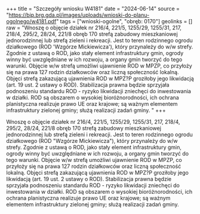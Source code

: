 +++
title = "Szczegóły wniosku W4181"
date = "2024-06-14"
source = "https://bip.brg.gda.pl/images/uploads/wnioski-do-planu-ogolnego/w4181.pdf"
tags = ["wnioski-ogolne", "obręb: 0170"]
geolinks = []
raw = "Wnoszę o objęcie działek nr 216/4, 221/5, 1255/29, 1255/31, 217, 218/4, 295/2, 28/24, 221/8 obręb 170 strefą zabudowy mieszkaniowej jednorodzinnej lub strefą zieleni i rekreacji. Jest to teren rodzinnego ogrodu działkowego (ROD 'Wzgórze Mickiewicza'), który przynależy do w/w strefy. Zgodnie z ustawą o ROD, jako stały element infrastruktury gmin, ogrody winny być uwzględniane w ich rozwoju, a organy gmin tworzyć do tego warunki. Objęcie w/w strefą umożliwi ujawnienie ROD w MPZP, co przyłoży się na prawa 127 rodzin działkowców oraz liczną społeczność lokalną. Objęci strefą zakazującą ujawnienia ROD w MPZ?P groziłoby jego likwidacją (art. 19 ust. 2 ustawy o ROD). Stabilizacja prawna będzie sprzyjała podnoszeniu standardu ROD - ryzyko likwidacji zniechęci do inwestowania w działki. ROD są obszarem o wysokiej bioróżnorodności, ich ochrana planistyczna realizuje prawo UE oraz krajowe; są ważnym elementem infrastruktury zielonej gminy; służą realizacji zadań gminy. "
+++

Wnoszę o objęcie działek nr 216/4, 221/5, 1255/29, 1255/31, 217, 218/4, 295/2,
28/24, 221/8 obręb 170 strefą zabudowy mieszkaniowej jednorodzinnej lub strefą zieleni i
rekreacji. Jest to teren rodzinnego ogrodu działkowego (ROD "Wzgórze Mickiewicza"), który
przynależy do w/w strefy. Zgodnie z ustawą o ROD, jako stały element infrastruktury gmin,
ogrody winny być uwzględniane w ich rozwoju, a organy gmin tworzyć do tego warunki. Objęcie
w/w strefą umożliwi ujawnienie ROD w MPZP, co przyłoży się na prawa 127 rodzin działkowców
oraz liczną społeczność lokalną. Objęci strefą zakazującą ujawnienia ROD w MPZ?P groziłoby jego
likwidacją (art. 19 ust. 2 ustawy o ROD). Stabilizacja prawna będzie sprzyjała podnoszeniu
standardu ROD - ryzyko likwidacji zniechęci do inwestowania w działki. ROD są obszarem o
wysokiej bioróżnorodności, ich ochrana planistyczna realizuje prawo UE oraz krajowe; są
ważnym elementem infrastruktury zielonej gminy; służą realizacji zadań gminy.



